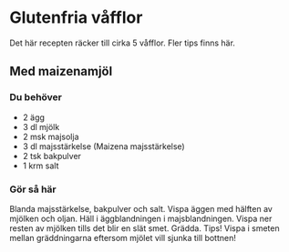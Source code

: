 # Glutenfria våfflor

Det här recepten räcker till cirka 5 våfflor. Fler tips finns här.

## Med maizenamjöl

### Du behöver

* 2 ägg
* 3 dl mjölk
* 2 msk majsolja
* 3 dl majsstärkelse (Maizena majsstärkelse)
* 2 tsk bakpulver
* 1 krm salt

### Gör så här

Blanda majsstärkelse, bakpulver och salt. Vispa äggen med hälften av mjölken och oljan. Häll i äggblandningen i majsblandningen. Vispa ner resten av mjölken tills det blir en slät smet. Grädda. Tips! Vispa i smeten mellan gräddningarna eftersom mjölet vill sjunka till bottnen!
